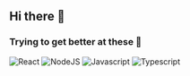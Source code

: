 ## Hi there 👋

### Trying to get better at these 🤔

![React](https://aleen42.github.io/badges/src/react.svg) ![NodeJS](https://aleen42.github.io/badges/src/node.svg) ![Javascript](https://aleen42.github.io/badges/src/javascript.svg) ![Typescript](https://aleen42.github.io/badges/src/typescript.svg)
